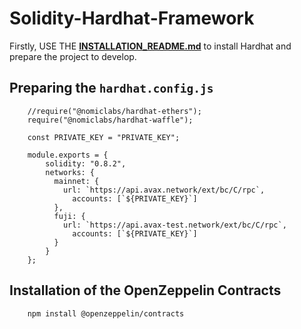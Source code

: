 #  Solidity-Hardhat-Framework 

Firstly, USE THE **[INSTALLATION_README.md](https://github.com/akcaHalit/Solidity-HardhatFramework/blob/main/INSTALLATION_README.md)** to install Hardhat and prepare the project to develop.

## Preparing the `hardhat.config.js`
```
    //require("@nomiclabs/hardhat-ethers");
    require("@nomiclabs/hardhat-waffle");

    const PRIVATE_KEY = "PRIVATE_KEY";

    module.exports = {
        solidity: "0.8.2",
        networks: {
          mainnet: {
            url: `https://api.avax.network/ext/bc/C/rpc`,
              accounts: [`${PRIVATE_KEY}`]
          },
          fuji: {
            url: `https://api.avax-test.network/ext/bc/C/rpc`,
              accounts: [`${PRIVATE_KEY}`]
          }
        }
    };
```

## Installation of the OpenZeppelin Contracts
```
    npm install @openzeppelin/contracts
```
    
